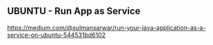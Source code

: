## UBUNTU - Run App as Service

https://medium.com/@sulmansarwar/run-your-java-application-as-a-service-on-ubuntu-544531bd6102